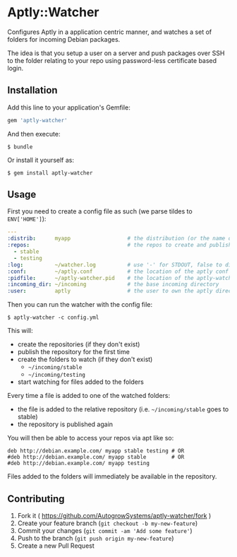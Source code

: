 # Aptly::Watcher

Configures Aptly in a application centric manner, and watches a set of folders for incoming Debian packages.

The idea is that you setup a user on a server and push packages over SSH to the folder relating to your repo using password-less certificate based login.

## Installation

Add this line to your application's Gemfile:

```ruby
gem 'aptly-watcher'
```

And then execute:

    $ bundle

Or install it yourself as:

    $ gem install aptly-watcher

## Usage

First you need to create a config file as such (we parse tildes to `ENV['HOME']`):

```yaml
---
:distrib:      myapp                  # the distribution (or the name of your app)
:repos:                               # the repos to create and publish
  - stable
  - testing
:log:          ~/watcher.log          # use '-' for STDOUT, false to disable
:conf:         ~/aptly.conf           # the location of the aptly conf file
:pidfile:      ~/aptly-watcher.pid    # the location of the aptly-watcher pidfile
:incoming_dir: ~/incoming             # the base incoming directory
:user:         aptly                  # the user to own the aptly directory after adding/publishing
```

Then you can run the watcher with the config file:

    $ aptly-watcher -c config.yml

This will:

* create the repositories (if they don't exist)
* publish the repository for the first time
* create the folders to watch (if they don't exist)
  * `~/incoming/stable`
  * `~/incoming/testing`
* start watching for files added to the folders

Every time a file is added to one of the watched folders:

* the file is added to the relative repository (i.e. `~/incoming/stable` goes to stable)
* the repository is published again

You will then be able to access your repos via apt like so:

```
deb http://debian.example.com/ myapp stable testing # OR
#deb http://debian.example.com/ myapp stable        # OR
#deb http://debian.example.com/ myapp testing
```

Files added to the folders will immediately be available in the repository.

## Contributing

1. Fork it ( https://github.com/AutogrowSystems/aptly-watcher/fork )
2. Create your feature branch (`git checkout -b my-new-feature`)
3. Commit your changes (`git commit -am 'Add some feature'`)
4. Push to the branch (`git push origin my-new-feature`)
5. Create a new Pull Request
